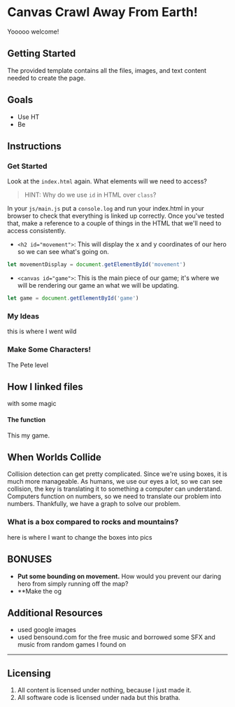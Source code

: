 # Canvas Crawl Away From Earth!

Yooooo welcome!

## Getting Started

The provided template contains all the files, images, and text content needed to create the page.


## Goals

* Use HT
* Be


## Instructions



### Get Started

Look at the `index.html` again. What elements will we need to access?
> HINT: Why do we use `id` in HTML over `class`?

In your `js/main.js` put a `console.log` and run your index.html in your browser to check that everything is linked up correctly. Once you've tested that, make a reference to a couple of things in the HTML that we'll need to access consistently.
* `<h2 id="movement">`: This will display the x and y coordinates of our hero so we can see what's going on.
```javascript
let movementDisplay = document.getElementById('movement')
```
* `<canvas id="game">`: This is the main piece of our game; it's where we will be rendering our game an what we will be updating.
```javascript
let game = document.getElementById('game')
```

### My Ideas

this is where I went wild

### Make Some Characters!

The Pete level

## How I linked files

with some magic


#### The function

 This my game.

## When Worlds Collide

Collision detection can get pretty complicated. Since we're using boxes, it is much more manageable. As humans, we use our eyes a lot, so we can see collision, the key is translating it to something a computer can understand. Computers function on numbers, so we need to translate our problem into numbers. Thankfully, we have a graph to solve our problem. 

### What is a box compared to rocks and mountains?

 here is where I want to change the boxes into pics


## BONUSES

* **Put some bounding on movement.** How would you prevent our daring hero from simply running off the map?
* **Make the og


## Additional Resources

* used google images
* used bensound.com for the free music and borrowed some SFX and music from random games I found on

---

## Licensing
1. All content is licensed under nothing, because I just made it.
2. All software code is licensed under nada but this bratha.